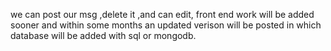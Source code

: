 we can post our msg ,delete it ,and can edit, front end work will be added sooner and within some months an updated verison will be posted in which database will be added with sql or mongodb.
